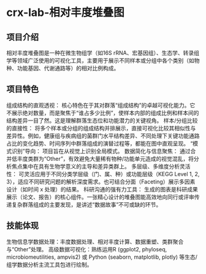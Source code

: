 # crx-lab-相对丰度堆叠图

## 项目介绍
相对丰度堆叠图是一种在微生物组学（如16S rRNA、宏基因组）、生态学、转录组学等领域广泛使用的可视化工具，主要用于展示不同样本或分组中各个类别（如物种、功能基因、代谢通路等）的相对比例构成。

## 项目特色
组成结构的直观透视： 核心特色在于其对群落“组成结构”的卓越可视化能力。它不展示绝对数量，而是聚焦于“谁占多少比例”，使样本内部的组成比例和样本间的结构差异一目了然。这是理解群落生态位和功能潜力的关键视角。
样本/分组比较的直接性： 将多个样本或分组的组成结构并排展示，直接可视化比较其相似性与差异性。例如，健康组与疾病组的菌群门水平结构差异、不同处理下关键功能通路占比的变化趋势、时间序列中群落组成的演替过程等，都能在图中直观呈现。
“模式识别”导向： 项目旨在从视觉上识别全局模式。
数据简化与信息聚焦： 通过合并低丰度类群为“Other”，有效避免大量稀有物种/功能单元造成的视觉混乱，将分析焦点集中在具有生物学意义的主导和差异类群上。
多层级、多维度分析灵活性： 可灵活应用于不同分类学层级（门、属、种）或功能层级（KEGG Level 1, 2, 3），适应不同研究问题的解析深度需求。也可结合分面（Faceting）展示多因素设计（如时间 x 处理）的结果。
科研沟通的强有力工具： 生成的图表是科研成果展示（论文、报告）的核心组件。一张精心设计的堆叠图能高效地向同行或评审传递复杂群落组成的主要发现，是讲述“数据故事”不可或缺的环节。

## 技能体现
生物信息学数据处理：丰度数据处理、相对丰度计算、数据重塑、类群聚合与“Other”处理。
高级数据可视化：熟练运用R (ggplot2, phyloseq, microbiomeutilities, ampvis2) 或 Python (seaborn, matplotlib, plotly) 等生态/组学数据分析主流工具包进行绘制。
